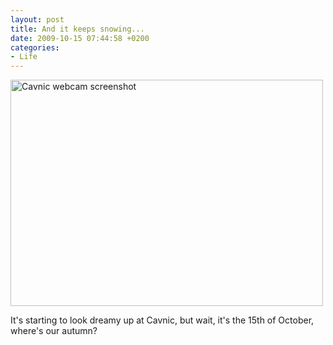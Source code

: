 ```yaml
---
layout: post
title: And it keeps snowing...
date: 2009-10-15 07:44:58 +0200
categories:
- Life
---
```

<img src="http://www.rusiczki.net/wp-content/uploads/2009/10/SS-2009.10.15-07.40.19-500x362.png" alt="Cavnic webcam screenshot" title="Cavnic webcam screenshot" width="500" height="362" />

It's starting to look dreamy up at Cavnic, but wait, it's the 15th of October, where's our autumn?

